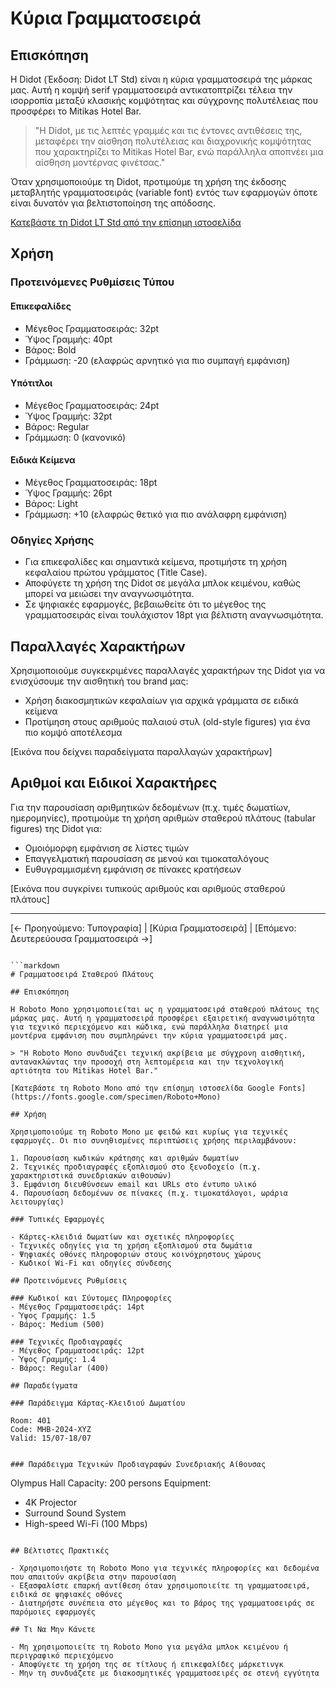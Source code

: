 
# Κύρια Γραμματοσειρά

## Επισκόπηση

Η Didot (Έκδοση: Didot LT Std) είναι η κύρια γραμματοσειρά της μάρκας μας. Αυτή η κομψή serif γραμματοσειρά αντικατοπτρίζει τέλεια την ισορροπία μεταξύ κλασικής κομψότητας και σύγχρονης πολυτέλειας που προσφέρει το Mitikas Hotel Bar.

> "Η Didot, με τις λεπτές γραμμές και τις έντονες αντιθέσεις της, μεταφέρει την αίσθηση πολυτέλειας και διαχρονικής κομψότητας που χαρακτηρίζει το Mitikas Hotel Bar, ενώ παράλληλα αποπνέει μια αίσθηση μοντέρνας φινέτσας."

Όταν χρησιμοποιούμε τη Didot, προτιμούμε τη χρήση της έκδοσης μεταβλητής γραμματοσειράς (variable font) εντός των εφαρμογών όποτε είναι δυνατόν για βελτιστοποίηση της απόδοσης.

[Κατεβάστε τη Didot LT Std από την επίσημη ιστοσελίδα](σύνδεσμος-για-λήψη)

## Χρήση

### Προτεινόμενες Ρυθμίσεις Τύπου

#### Επικεφαλίδες
* Μέγεθος Γραμματοσειράς: 32pt
* Ύψος Γραμμής: 40pt
* Βάρος: Bold
* Γράμμωση: -20 (ελαφρώς αρνητικό για πιο συμπαγή εμφάνιση)

#### Υπότιτλοι
* Μέγεθος Γραμματοσειράς: 24pt
* Ύψος Γραμμής: 32pt
* Βάρος: Regular
* Γράμμωση: 0 (κανονικό)

#### Ειδικά Κείμενα
* Μέγεθος Γραμματοσειράς: 18pt
* Ύψος Γραμμής: 26pt
* Βάρος: Light
* Γράμμωση: +10 (ελαφρώς θετικό για πιο ανάλαφρη εμφάνιση)

### Οδηγίες Χρήσης

- Για επικεφαλίδες και σημαντικά κείμενα, προτιμήστε τη χρήση κεφαλαίου πρώτου γράμματος (Title Case).
- Αποφύγετε τη χρήση της Didot σε μεγάλα μπλοκ κειμένου, καθώς μπορεί να μειώσει την αναγνωσιμότητα.
- Σε ψηφιακές εφαρμογές, βεβαιωθείτε ότι το μέγεθος της γραμματοσειράς είναι τουλάχιστον 18pt για βέλτιστη αναγνωσιμότητα.

## Παραλλαγές Χαρακτήρων

Χρησιμοποιούμε συγκεκριμένες παραλλαγές χαρακτήρων της Didot για να ενισχύσουμε την αισθητική του brand μας:

- Χρήση διακοσμητικών κεφαλαίων για αρχικά γράμματα σε ειδικά κείμενα
- Προτίμηση στους αριθμούς παλαιού στυλ (old-style figures) για ένα πιο κομψό αποτέλεσμα

[Εικόνα που δείχνει παραδείγματα παραλλαγών χαρακτήρων]

## Αριθμοί και Ειδικοί Χαρακτήρες

Για την παρουσίαση αριθμητικών δεδομένων (π.χ. τιμές δωματίων, ημερομηνίες), προτιμούμε τη χρήση αριθμών σταθερού πλάτους (tabular figures) της Didot για:

* Ομοιόμορφη εμφάνιση σε λίστες τιμών
* Επαγγελματική παρουσίαση σε μενού και τιμοκαταλόγους
* Ευθυγραμμισμένη εμφάνιση σε πίνακες κρατήσεων

[Εικόνα που συγκρίνει τυπικούς αριθμούς και αριθμούς σταθερού πλάτους]

---

[← Προηγούμενο: Τυπογραφία] | [Κύρια Γραμματοσειρά] | [Επόμενο: Δευτερεύουσα Γραμματοσειρά →]
```

```markdown
# Γραμματοσειρά Σταθερού Πλάτους

## Επισκόπηση

Η Roboto Mono χρησιμοποιείται ως η γραμματοσειρά σταθερού πλάτους της μάρκας μας. Αυτή η γραμματοσειρά προσφέρει εξαιρετική αναγνωσιμότητα για τεχνικό περιεχόμενο και κώδικα, ενώ παράλληλα διατηρεί μια μοντέρνα εμφάνιση που συμπληρώνει την κύρια γραμματοσειρά μας.

> "Η Roboto Mono συνδυάζει τεχνική ακρίβεια με σύγχρονη αισθητική, αντανακλώντας την προσοχή στη λεπτομέρεια και την τεχνολογική αρτιότητα του Mitikas Hotel Bar."

[Κατεβάστε τη Roboto Mono από την επίσημη ιστοσελίδα Google Fonts](https://fonts.google.com/specimen/Roboto+Mono)

## Χρήση

Χρησιμοποιούμε τη Roboto Mono με φειδώ και κυρίως για τεχνικές εφαρμογές. Οι πιο συνηθισμένες περιπτώσεις χρήσης περιλαμβάνουν:

1. Παρουσίαση κωδικών κράτησης και αριθμών δωματίων
2. Τεχνικές προδιαγραφές εξοπλισμού στο ξενοδοχείο (π.χ. χαρακτηριστικά συνεδριακών αιθουσών)
3. Εμφάνιση διευθύνσεων email και URLs στο έντυπο υλικό
4. Παρουσίαση δεδομένων σε πίνακες (π.χ. τιμοκατάλογοι, ωράρια λειτουργίας)

### Τυπικές Εφαρμογές

- Κάρτες-κλειδιά δωματίων και σχετικές πληροφορίες
- Τεχνικές οδηγίες για τη χρήση εξοπλισμού στα δωμάτια
- Ψηφιακές οθόνες πληροφοριών στους κοινόχρηστους χώρους
- Κωδικοί Wi-Fi και οδηγίες σύνδεσης

## Προτεινόμενες Ρυθμίσεις

### Κωδικοί και Σύντομες Πληροφορίες
- Μέγεθος Γραμματοσειράς: 14pt
- Ύψος Γραμμής: 1.5
- Βάρος: Medium (500)

### Τεχνικές Προδιαγραφές
- Μέγεθος Γραμματοσειράς: 12pt
- Ύψος Γραμμής: 1.4
- Βάρος: Regular (400)

## Παραδείγματα

### Παράδειγμα Κάρτας-Κλειδιού Δωματίου

Room: 401
Code: MHB-2024-XYZ
Valid: 15/07-18/07


### Παράδειγμα Τεχνικών Προδιαγραφών Συνεδριακής Αίθουσας
```
Olympus Hall
Capacity: 200 persons
Equipment: 
- 4K Projector
- Surround Sound System
- High-speed Wi-Fi (100 Mbps)
```

## Βέλτιστες Πρακτικές

- Χρησιμοποιήστε τη Roboto Mono για τεχνικές πληροφορίες και δεδομένα που απαιτούν ακρίβεια στην παρουσίαση
- Εξασφαλίστε επαρκή αντίθεση όταν χρησιμοποιείτε τη γραμματοσειρά, ειδικά σε ψηφιακές οθόνες
- Διατηρήστε συνέπεια στο μέγεθος και το βάρος της γραμματοσειράς σε παρόμοιες εφαρμογές

## Τι Να Μην Κάνετε

- Μη χρησιμοποιείτε τη Roboto Mono για μεγάλα μπλοκ κειμένου ή περιγραφικό περιεχόμενο
- Αποφύγετε τη χρήση της σε τίτλους ή επικεφαλίδες μάρκετινγκ
- Μην τη συνδυάζετε με διακοσμητικές γραμματοσειρές σε στενή εγγύτητα

